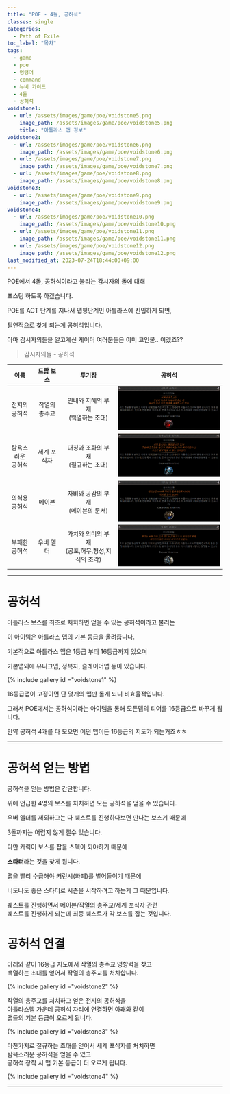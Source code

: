 ```yaml
---
title: "POE - 4돌, 공허석"
classes: single
categories:
  - Path of Exile
toc_label: "목차"
tags:
  - game
  - poe
  - 명령어
  - command
  - 뉴비 가이드
  - 4돌
  - 공허석
voidstone1:
  - url: /assets/images/game/poe/voidstone5.png
    image_path: /assets/images/game/poe/voidstone5.png
    title: "아틀라스 맵 정보"
voidstone2:
  - url: /assets/images/game/poe/voidstone6.png
    image_path: /assets/images/game/poe/voidstone6.png
  - url: /assets/images/game/poe/voidstone7.png
    image_path: /assets/images/game/poe/voidstone7.png
  - url: /assets/images/game/poe/voidstone8.png
    image_path: /assets/images/game/poe/voidstone8.png
voidstone3:
  - url: /assets/images/game/poe/voidstone9.png
    image_path: /assets/images/game/poe/voidstone9.png
voidstone4:
  - url: /assets/images/game/poe/voidstone10.png
    image_path: /assets/images/game/poe/voidstone10.png
  - url: /assets/images/game/poe/voidstone11.png
    image_path: /assets/images/game/poe/voidstone11.png
  - url: /assets/images/game/poe/voidstone12.png
    image_path: /assets/images/game/poe/voidstone12.png
last_modified_at: 2023-07-24T18:44:00+09:00
---
```


POE에서 4돌, 공허석이라고 불리는 감시자의 돌에 대해 

포스팅 하도록 하겠습니다.

POE를 ACT 단계를 지나서 맵핑단계인 아틀라스에 진입하게 되면,

필연적으로 찾게 되는게 공허석입니다.

아마 감시자의돌을 알고계신 게이머 여러분들은 이미 고인물.. 이겠죠??

> 감시자의돌 - 공허석

|이름|드랍 보스|투기장|공허석|
|:----:|:-----:|:---:|:---:|
|전지의<br>공허석|작열의 총주교|인내와 지혜의 부재<br>(백열하는 초대)|![](/assets/images/game/poe/voidstone1.png)|
|탐욕스러운<br>공허석|세계 포식자|대칭과 조화의 부재<br>(절규하는 초대)|![](/assets/images/game/poe/voidstone2.png)|
|의식용<br>공허석|메이븐|자비와 공감의 부재<br>(메이븐의 문서)|![](/assets/images/game/poe/voidstone3.png)|
|부패한<br>공허석|우버 엘더|가치와 의미의 부재<br>(공포,허무,형성,지식의 조각)|![](/assets/images/game/poe/voidstone4.png)|

---

# 공허석

아틀라스 보스를 최초로 처치하면 얻을 수 있는 공허석이라고 불리는

이 아이템은 아틀라스 맵의 기본 등급을 올려줍니다.

기본적으로 아틀라스 맵은 1등급 부터 16등급까지 있으며

기본맵외에 유니크맵, 정복자, 슬레이어맵 등이 있습니다.

{% include gallery id ="voidstone1" %}

16등급맵이 고정이면 단 몇개의 맵만 돌게 되니 비효율적입니다.

그래서 POE에서는 공허석이라는 아이템을 통해 모든맵의 티어를 16등급으로 바꾸게 됩니다.

만약 공허석 4개를 다 모으면 어떤 맵이든 16등급의 지도가 되는거죠ㅎㅎ

---

# 공허석 얻는 방법

공허석을 얻는 방법은 간단합니다.

위에 언급한 4명의 보스를 처치하면 모든 공허석을 얻을 수 있습니다.

우버 엘더를 제외하고는 다 퀘스트를 진행하다보면 만나는 보스기 때문에

3돌까지는 어렵지 않게 캘수 있습니다.

다만 캐릭이 보스를 잡을 스펙이 되야하기 때문에

**스타터**라는 것을 찾게 됩니다.

맵을 빨리 수급해야 커런시(화폐)를 벌어들이기 때문에

너도나도 좋은 스타터로 시즌을 시작하려고 하는게 그 때문입니다.

퀘스트를 진행하면서 메이븐/작열의 총주교/세계 포식자 관련  
퀘스트를 진행하게 되는데 최종 퀘스트가 각 보스를 잡는 것입니다.

# 공허석 연결

아래와 같이 16등급 지도에서 작열의 총주교 영향력을 찾고  
백열하는 초대를 얻어서 작열의 총주교를 처치합니다.

{% include gallery id ="voidstone2" %}

작열의 총주교를 처치하고 얻은 전지의 공허석을  
아틀라스맵 가운데 공허석 자리에 연결하면 아래와 같이  
맵들의 기본 등급이 오르게 됩니다.

{% include gallery id ="voidstone3" %}

마찬가지로 절규하는 초대를 얻어서 세계 포식자를 처치하면  
탐욕스러운 공허석을 얻을 수 있고  
공허석 장착 시 맵 기본 등급이 더 오르게 됩니다.

{% include gallery id ="voidstone4" %}

---